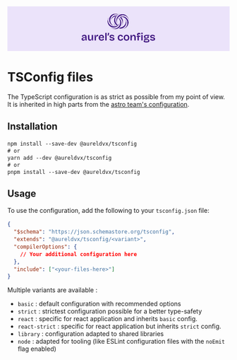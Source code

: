 ![](../../docs/banner.webp)

# TSConfig files

The TypeScript configuration is as strict as possible from my point of view. It is inherited in high parts from the [astro team's configuration](https://github.com/withastro/astro/tree/main/packages/astro/tsconfigs).

## Installation

```shell
npm install --save-dev @aureldvx/tsconfig
# or
yarn add --dev @aureldvx/tsconfig
# or
pnpm install --save-dev @aureldvx/tsconfig
```

## Usage

To use the configuration, add the following to your `tsconfig.json` file:

```json
{
  "$schema": "https://json.schemastore.org/tsconfig",
  "extends": "@aureldvx/tsconfig/<variant>",
  "compilerOptions": {
    // Your additional configuration here
  },
  "include": ["<your-files-here>"]
}
```

Multiple variants are available :

- `basic` : default configuration with recommended options
- `strict` : strictest configuration possible for a better type-safety
- `react` : specific for react application and inherits `basic` config.
- `react-strict` : specific for react application but inherits `strict` config.
- `library` : configuration adapted to shared libraries
- `node` : adapted for tooling (like ESLint configuration files with the `noEmit` flag enabled)
